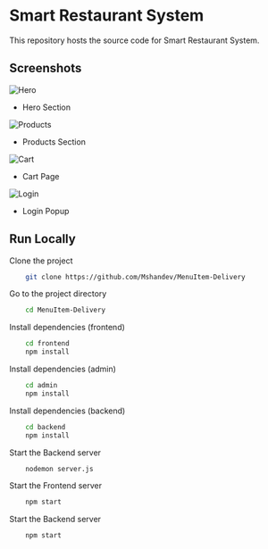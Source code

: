 # Smart Restaurant System

This repository hosts the source code for Smart Restaurant System.


## Screenshots

![Hero](https://i.ibb.co/59cwY75/menuItem-hero.png)
- Hero Section

![Products](https://i.ibb.co/JnNQPyQ/menuItem-products.png)
- Products Section

![Cart](https://i.ibb.co/t2LrQ8p/menuItem-cart.png)
- Cart Page

![Login](https://i.ibb.co/s6PgwkZ/menuItem-login.png)
- Login Popup

## Run Locally

Clone the project

```bash
    git clone https://github.com/Mshandev/MenuItem-Delivery
```
Go to the project directory

```bash
    cd MenuItem-Delivery
```
Install dependencies (frontend)

```bash
    cd frontend
    npm install
```
Install dependencies (admin)

```bash
    cd admin
    npm install
```
Install dependencies (backend)

```bash
    cd backend
    npm install
```

Start the Backend server

```bash
    nodemon server.js
```

Start the Frontend server

```bash
    npm start
```

Start the Backend server

```bash
    npm start
